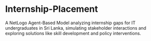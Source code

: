 # Internship-Placement
A NetLogo Agent-Based Model analyzing internship gaps for IT undergraduates in Sri Lanka, simulating stakeholder interactions and exploring solutions like skill development and policy interventions.
